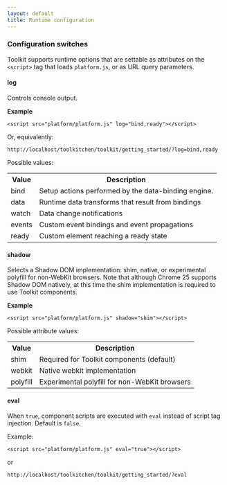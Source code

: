 ```yaml
---
layout: default
title: Runtime configuration
---
```


### Configuration switches

Toolkit supports runtime options that are settable as attributes on the `<script>` tag that loads `platform.js`, or as URL query parameters.

#### log

Controls console output.

**Example**

    <script src="platform/platform.js" log="bind,ready"></script>

Or, equivalently:

    http://localhost/toolkitchen/toolkit/getting_started/?log=bind,ready

Possible values:

<table class="table">
  <tr>
    <th>Value</th><th>Description</th>
  </tr>
  <tr>
    <td>bind</td><td>Setup actions performed by the data-binding engine.</td>
  </tr>
  <tr>
    <td>data</td><td>Runtime data transforms that result from bindings</td>
  </tr>
  <tr>
    <td>watch</td><td>Data change notifications</td>
  </tr>
  <tr>
    <td>events</td><td>Custom event bindings and event propagations</td>
  </tr>
  <tr>
    <td>ready</td><td>Custom element reaching a ready state</td>
  </tr>
</table>

#### shadow

Selects a Shadow DOM implementation: shim, native, or experimental polyfill for non-WebKit browsers. Note that although Chrome 25 supports Shadow DOM natively, at this time the shim implementation is required to use Toolkit components.

**Example**

    <script src="platform/platform.js" shadow="shim"></script>

Possible attribute values:

<table class="table">
  <tr>
    <th>Value</th><th>Description</th>
  </tr>
  <tr>
    <td>shim</td><td>Required for Toolkit components (default)</td>
  </tr>
  <tr>
    <td>webkit</td><td>Native webkit implementation</td>
  </tr>
  <tr>
    <td>polyfill</td><td>Experimental polyfill for non-WebKit browsers</td>
  </tr>
</table>

#### eval

When `true`, component scripts are executed with `eval` instead of script tag injection. Default is `false`.

Example:

    <script src="platform/platform.js" eval="true"></script>

  or

    http://localhost/toolkitchen/toolkit/getting_started/?eval


